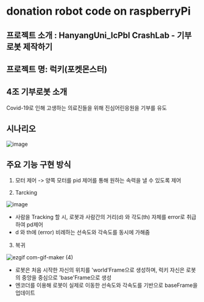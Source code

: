 # donation robot code on raspberryPi

## 프로젝트 소개 : HanyangUni_IcPbl CrashLab - 기부 로봇 제작하기
                
## 프로젝트 명: 럭키(포켓몬스터)

## 4조 기부로봇 소개
Covid-19로 인해 고생하는 의료진들을 위해 진심어린응원을 기부를 유도

## 시나리오
![image](https://user-images.githubusercontent.com/70446214/103130764-6457e580-46e1-11eb-9751-c8dfc2c41bc9.png)

## 주요 기능 구현 방식

 1. 모터 제어 -> 양쪽 모터를 pid 제어를 통해 원하는 속력을 낼 수 있도록 제어

 2. Tarcking

![image](https://user-images.githubusercontent.com/70446214/103130856-c3b5f580-46e1-11eb-8ced-a4112b7903e4.png)

- 사람을 Tracking 할 시, 로봇과 사람간의 거리(d) 와 각도(th) 자체를 error로 취급하여
  pd제어
- d 와 th에 (error) 비례하는 선속도와 각속도를 동시에 가해줌


3. 복귀

![ezgif com-gif-maker (4)](https://user-images.githubusercontent.com/70446214/103131442-1f817e00-46e4-11eb-880d-3dbd6053a4c4.gif)

- 로봇은 처음 시작한 자신의 위치를 'world'Frame으로 생성하며, 럭키 자신은
로봇의 중앙을 중심으로 'base'Frame으로 생성
- 엔코더를 이용해 로봇이 실제로 이동한 선속도와 각속도를 기반으로 baseFrame을 업데이트



